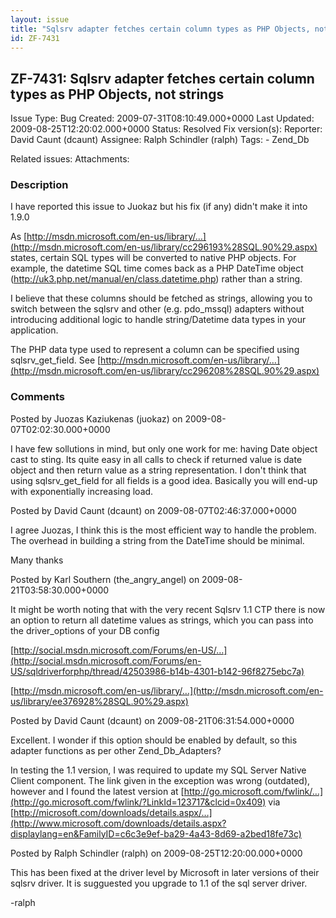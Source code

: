 ```yaml
---
layout: issue
title: "Sqlsrv adapter fetches certain column types as PHP Objects, not strings"
id: ZF-7431
---
```


ZF-7431: Sqlsrv adapter fetches certain column types as PHP Objects, not strings
--------------------------------------------------------------------------------

 Issue Type: Bug Created: 2009-07-31T08:10:49.000+0000 Last Updated: 2009-08-25T12:20:02.000+0000 Status: Resolved Fix version(s): 
 Reporter:  David Caunt (dcaunt)  Assignee:  Ralph Schindler (ralph)  Tags: - Zend\_Db
 
 Related issues: 
 Attachments: 
### Description

I have reported this issue to Juokaz but his fix (if any) didn't make it into 1.9.0

As [http://msdn.microsoft.com/en-us/library/…](http://msdn.microsoft.com/en-us/library/cc296193%28SQL.90%29.aspx) states, certain SQL types will be converted to native PHP objects. For example, the datetime SQL time comes back as a PHP DateTime object (<http://uk3.php.net/manual/en/class.datetime.php>) rather than a string.

I believe that these columns should be fetched as strings, allowing you to switch between the sqlsrv and other (e.g. pdo\_mssql) adapters without introducing additional logic to handle string/Datetime data types in your application.

The PHP data type used to represent a column can be specified using sqlsrv\_get\_field. See [http://msdn.microsoft.com/en-us/library/…](http://msdn.microsoft.com/en-us/library/cc296208%28SQL.90%29.aspx)

 

 

### Comments

Posted by Juozas Kaziukenas (juokaz) on 2009-08-07T02:02:30.000+0000

I have few sollutions in mind, but only one work for me: having Date object cast to sting. Its quite easy in all calls to check if returned value is date object and then return value as a string representation. I don't think that using sqlsrv\_get\_field for all fields is a good idea. Basically you will end-up with exponentially increasing load.

 

 

Posted by David Caunt (dcaunt) on 2009-08-07T02:46:37.000+0000

I agree Juozas, I think this is the most efficient way to handle the problem. The overhead in building a string from the DateTime should be minimal.

Many thanks

 

 

Posted by Karl Southern (the\_angry\_angel) on 2009-08-21T03:58:30.000+0000

It might be worth noting that with the very recent Sqlsrv 1.1 CTP there is now an option to return all datetime values as strings, which you can pass into the driver\_options of your DB config

[http://social.msdn.microsoft.com/Forums/en-US/…](http://social.msdn.microsoft.com/Forums/en-US/sqldriverforphp/thread/42503986-b14b-4301-b142-96f8275ebc7a)

[http://msdn.microsoft.com/en-us/library/…](http://msdn.microsoft.com/en-us/library/ee376928%28SQL.90%29.aspx)

 

 

Posted by David Caunt (dcaunt) on 2009-08-21T06:31:54.000+0000

Excellent. I wonder if this option should be enabled by default, so this adapter functions as per other Zend\_Db\_Adapters?

In testing the 1.1 version, I was required to update my SQL Server Native Client component. The link given in the exception was wrong (outdated), however and I found the latest version at [http://go.microsoft.com/fwlink/…](http://go.microsoft.com/fwlink/?LinkId=123717&clcid=0x409) via [http://microsoft.com/downloads/details.aspx/…](http://www.microsoft.com/downloads/details.aspx?displaylang=en&FamilyID=c6c3e9ef-ba29-4a43-8d69-a2bed18fe73c)

 

 

Posted by Ralph Schindler (ralph) on 2009-08-25T12:20:00.000+0000

This has been fixed at the driver level by Microsoft in later versions of their sqlsrv driver. It is sugguested you upgrade to 1.1 of the sql server driver.

-ralph

 

 